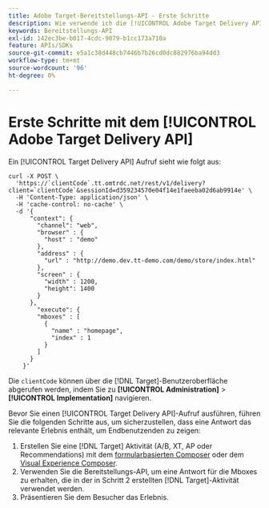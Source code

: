 ```yaml
---
title: Adobe Target-Bereitstellungs-API - Erste Schritte
description: Wie verwende ich die [!UICONTROL Adobe Target Delivery API]?
keywords: Bereitstellungs-API
exl-id: 142ec3be-b017-4cdc-9079-b1cc173a710a
feature: APIs/SDKs
source-git-commit: e5a1c38d448cb7446b7b26cd0dc882976ba94dd3
workflow-type: tm+mt
source-wordcount: '96'
ht-degree: 0%

---
```


# Erste Schritte mit dem [!UICONTROL Adobe Target Delivery API]

Ein [!UICONTROL Target Delivery API] Aufruf sieht wie folgt aus:

```
curl -X POST \
  'https://`clientCode`.tt.omtrdc.net/rest/v1/delivery?client=`clientCode`&sessionId=d359234570e04f14e1faeeba02d6ab9914e' \
  -H 'Content-Type: application/json' \
  -H 'cache-control: no-cache' \
  -d '{
      "context": {
        "channel": "web",
        "browser" : {
          "host" : "demo"
        },
        "address" : {
          "url" : "http://demo.dev.tt-demo.com/demo/store/index.html"
        },
        "screen" : {
          "width" : 1200,
          "height": 1400
        }
      },
        "execute": {
        "mboxes" : [
          {
            "name" : "homepage",
            "index" : 1
          }
        ]
      }
    }'
```

Die `clientCode` können über die [!DNL Target]-Benutzeroberfläche abgerufen werden, indem Sie zu **[!UICONTROL Administration]** > **[!UICONTROL Implementation]** navigieren.

Bevor Sie einen [!UICONTROL Target Delivery API]-Aufruf ausführen, führen Sie die folgenden Schritte aus, um sicherzustellen, dass eine Antwort das relevante Erlebnis enthält, um Endbenutzenden zu zeigen:

1. Erstellen Sie eine [!DNL Target] Aktivität (A/B, XT, AP oder Recommendations) mit dem [formularbasierten Composer](https://experienceleague.adobe.com/docs/target/using/experiences/form-experience-composer.html?lang=en) oder dem [Visual Experience Composer](https://experienceleague.adobe.com/docs/target/using/experiences/vec/visual-experience-composer.html).
1. Verwenden Sie die Bereitstellungs-API, um eine Antwort für die Mboxes zu erhalten, die in der in Schritt 2 erstellten [!DNL Target]-Aktivität verwendet werden.
1. Präsentieren Sie dem Besucher das Erlebnis.
